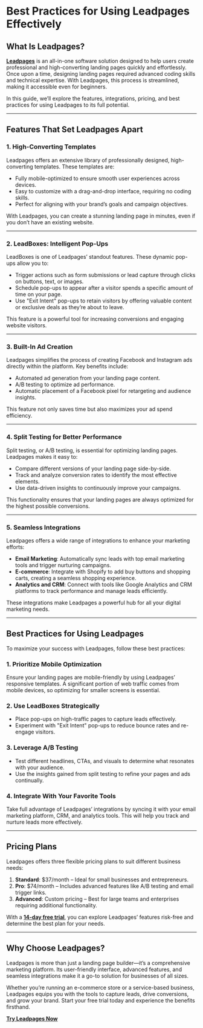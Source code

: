 # Best Practices for Using Leadpages Effectively

## What Is Leadpages?

[**Leadpages**](https://bit.ly/LEadPages) is an all-in-one software solution designed to help users create professional and high-converting landing pages quickly and effortlessly. Once upon a time, designing landing pages required advanced coding skills and technical expertise. With Leadpages, this process is streamlined, making it accessible even for beginners. 

In this guide, we’ll explore the features, integrations, pricing, and best practices for using Leadpages to its full potential.

---

## Features That Set Leadpages Apart

### 1. **High-Converting Templates**
Leadpages offers an extensive library of professionally designed, high-converting templates. These templates are:
- Fully mobile-optimized to ensure smooth user experiences across devices.
- Easy to customize with a drag-and-drop interface, requiring no coding skills.
- Perfect for aligning with your brand’s goals and campaign objectives.

With Leadpages, you can create a stunning landing page in minutes, even if you don’t have an existing website.

---

### 2. **LeadBoxes: Intelligent Pop-Ups**
LeadBoxes is one of Leadpages’ standout features. These dynamic pop-ups allow you to:
- Trigger actions such as form submissions or lead capture through clicks on buttons, text, or images.
- Schedule pop-ups to appear after a visitor spends a specific amount of time on your page.
- Use "Exit Intent" pop-ups to retain visitors by offering valuable content or exclusive deals as they’re about to leave.

This feature is a powerful tool for increasing conversions and engaging website visitors.

---

### 3. **Built-In Ad Creation**
Leadpages simplifies the process of creating Facebook and Instagram ads directly within the platform. Key benefits include:
- Automated ad generation from your landing page content.
- A/B testing to optimize ad performance.
- Automatic placement of a Facebook pixel for retargeting and audience insights.

This feature not only saves time but also maximizes your ad spend efficiency.

---

### 4. **Split Testing for Better Performance**
Split testing, or A/B testing, is essential for optimizing landing pages. Leadpages makes it easy to:
- Compare different versions of your landing page side-by-side.
- Track and analyze conversion rates to identify the most effective elements.
- Use data-driven insights to continuously improve your campaigns.

This functionality ensures that your landing pages are always optimized for the highest possible conversions.

---

### 5. **Seamless Integrations**
Leadpages offers a wide range of integrations to enhance your marketing efforts:
- **Email Marketing**: Automatically sync leads with top email marketing tools and trigger nurturing campaigns.
- **E-commerce**: Integrate with Shopify to add buy buttons and shopping carts, creating a seamless shopping experience.
- **Analytics and CRM**: Connect with tools like Google Analytics and CRM platforms to track performance and manage leads efficiently.

These integrations make Leadpages a powerful hub for all your digital marketing needs.

---

## Best Practices for Using Leadpages

To maximize your success with Leadpages, follow these best practices:

### **1. Prioritize Mobile Optimization**
Ensure your landing pages are mobile-friendly by using Leadpages’ responsive templates. A significant portion of web traffic comes from mobile devices, so optimizing for smaller screens is essential.

### **2. Use LeadBoxes Strategically**
- Place pop-ups on high-traffic pages to capture leads effectively.
- Experiment with "Exit Intent" pop-ups to reduce bounce rates and re-engage visitors.

### **3. Leverage A/B Testing**
- Test different headlines, CTAs, and visuals to determine what resonates with your audience.
- Use the insights gained from split testing to refine your pages and ads continually.

### **4. Integrate With Your Favorite Tools**
Take full advantage of Leadpages’ integrations by syncing it with your email marketing platform, CRM, and analytics tools. This will help you track and nurture leads more effectively.

---

## Pricing Plans

Leadpages offers three flexible pricing plans to suit different business needs:

1. **Standard**: $37/month – Ideal for small businesses and entrepreneurs.
2. **Pro**: $74/month – Includes advanced features like A/B testing and email trigger links.
3. **Advanced**: Custom pricing – Best for large teams and enterprises requiring additional functionality.

With a [**14-day free trial**](https://bit.ly/LEadPages), you can explore Leadpages’ features risk-free and determine the best plan for your needs.

---

## Why Choose Leadpages?

Leadpages is more than just a landing page builder—it’s a comprehensive marketing platform. Its user-friendly interface, advanced features, and seamless integrations make it a go-to solution for businesses of all sizes.

Whether you’re running an e-commerce store or a service-based business, Leadpages equips you with the tools to capture leads, drive conversions, and grow your brand. Start your free trial today and experience the benefits firsthand.

[**Try Leadpages Now**](https://bit.ly/LEadPages)
